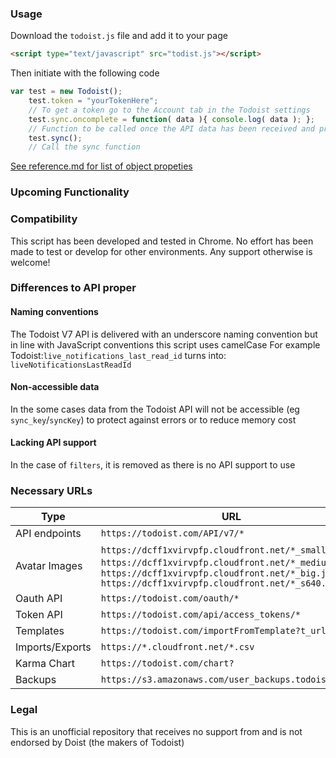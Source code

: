 ### Usage

Download the `todoist.js` file and add it to your page
```html
<script type="text/javascript" src="todist.js"></script>
```
Then initiate with the following code
```javascript
var test = new Todoist();
	test.token = "yourTokenHere";
	// To get a token go to the Account tab in the Todoist settings
	test.sync.oncomplete = function( data ){ console.log( data ); };
	// Function to be called once the API data has been received and processed
	test.sync();
	// Call the sync function
```

[See reference.md for list of object propeties](refernce.md)

### Upcoming Functionality

### Compatibility

This script has been developed and tested in Chrome. No effort has been made to test or develop for other environments. Any support otherwise is welcome!

### Differences to API proper

#### Naming conventions

The Todoist V7 API is delivered with an underscore naming convention  but in line with JavaScript conventions this script uses camelCase
For example Todoist:`live_notifications_last_read_id` turns into: `liveNotificationsLastReadId`

<!-- But it is possible to change this with the `.toConvention( string )` method. passing one of the following:

* `CamelCase` or `CC`
* `camelCase` or `cC`
* `_` or `underscore`
* `lowercase`
* `UPPERCASE` -->

#### Non-accessible data

In the some cases data from the Todoist API will not be accessible (eg `sync_key`/`syncKey`) to protect against errors or to reduce memory cost

#### Lacking API support

In the case of `filters`, it is removed as there is no API support to use

### Necessary URLs

Type | URL
--- | ---
API endpoints | `https://todoist.com/API/v7/*`
Avatar Images | `https://dcff1xvirvpfp.cloudfront.net/*_small.jpg`, `https://dcff1xvirvpfp.cloudfront.net/*_medium.jpg`, `https://dcff1xvirvpfp.cloudfront.net/*_big.jpg` `https://dcff1xvirvpfp.cloudfront.net/*_s640.jpg`
Oauth API | `https://todoist.com/oauth/*`
Token API | `https://todoist.com/api/access_tokens/*`
Templates | `https://todoist.com/importFromTemplate?t_url=*`
Imports/Exports | `https://*.cloudfront.net/*.csv`
Karma Chart | `https://todoist.com/chart?`
Backups | `https://s3.amazonaws.com/user_backups.todoist.com/*`

### Legal

 This is an unofficial repository that receives no support from and is not endorsed by Doist (the makers of Todoist)
